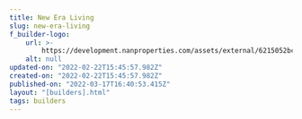 ```yaml
---
title: New Era Living
slug: new-era-living
f_builder-logo:
    url: >-
        https://development.nanproperties.com/assets/external/6215052bcc6a6e46db34613b_new20era20logo-no20background-01202.png
    alt: null
updated-on: "2022-02-22T15:45:57.982Z"
created-on: "2022-02-22T15:45:57.982Z"
published-on: "2022-03-17T16:40:53.415Z"
layout: "[builders].html"
tags: builders
---
```

